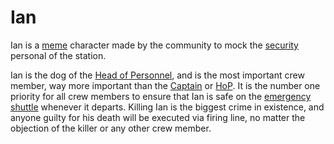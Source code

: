 # Ian
Ian is a [meme](Meme.md) character made by the community to mock the [security](\3_HowToPlay\Jobs\Security_roles\Security-Officer.md) personal of the station.

Ian is the dog of the [Head of Personnel](\3_HowToPlay\Jobs\Command_roles\Head-of-Personnel.md), and is the most important crew member, way more important than the [Captain](\3_HowToPlay\Jobs\Command_roles\Captain.md) or [HoP](\3_HowToPlay\Jobs\Command_roles\Head-of-Personnel.md). It is the number one priority for all crew members to ensure that Ian is safe on the [emergency shuttle](emergency-shuttle.md) whenever it departs. Killing Ian is the biggest crime in existence, and anyone guilty for his death will be executed via firing line, no matter the objection of the killer or any other crew member.
